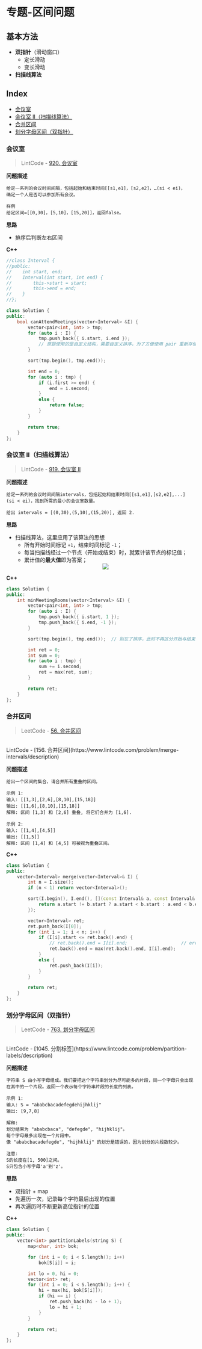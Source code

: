 专题-区间问题
===

基本方法
---
- **双指针**（滑动窗口）
  - 定长滑动
  - 变长滑动
- **扫描线算法**

Index
---
<!-- TOC -->

- [会议室](#会议室)
- [会议室 II（扫描线算法）](#会议室-ii扫描线算法)
- [合并区间](#合并区间)
- [划分字母区间（双指针）](#划分字母区间双指针)

<!-- /TOC -->

### 会议室
> LintCode - [920. 会议室](https://www.lintcode.com/problem/meeting-rooms/description)

**问题描述**
```
给定一系列的会议时间间隔，包括起始和结束时间[[s1,e1]，[s2,e2]，…(si < ei)，
确定一个人是否可以参加所有会议。

样例
给定区间=[[0,30]，[5,10]，[15,20]]，返回false。
```

**思路**
- 排序后判断左右区间

**C++**
```C++
//class Interval {
//public:
//    int start, end;
//    Interval(int start, int end) {
//        this->start = start;
//        this->end = end;
//    }
//};

class Solution {
public:
    bool canAttendMeetings(vector<Interval> &I) {
        vector<pair<int, int> > tmp;
        for (auto i : I) {
            tmp.push_back({ i.start, i.end });  
            // 原题使用的是自定义结构，需要自定义排序，为了方便使用 pair 重新存储
        }

        sort(tmp.begin(), tmp.end());

        int end = 0;
        for (auto i : tmp) {
            if (i.first >= end) {
                end = i.second;
            }
            else {
                return false;
            }
        }

        return true;
    }
};
```


### 会议室 II（扫描线算法）
> LintCode - [919. 会议室 II](https://www.lintcode.com/problem/meeting-rooms-ii/description)

**问题描述**
```
给定一系列的会议时间间隔intervals，包括起始和结束时间[[s1,e1],[s2,e2],...] (si < ei)，找到所需的最小的会议室数量。

给出 intervals = [(0,30),(5,10),(15,20)], 返回 2.
```

**思路**
- 扫描线算法，这里应用了该算法的思想
  - 所有开始时间标记 `+1`，结束时间标记 `-1`；
  - 每当扫描线经过一个节点（开始或结束）时，就累计该节点的标记值；
  - 累计值的**最大值**即为答案；
  <div align="center"><img src="../_assets/TIM截图20180907105826.png" height="" /></div>

**C++**
```C++
class Solution {
public:
    int minMeetingRooms(vector<Interval> &I) {
        vector<pair<int, int> > tmp;
        for (auto i : I) {
            tmp.push_back({ i.start, 1 });
            tmp.push_back({ i.end, -1 });
        }

        sort(tmp.begin(), tmp.end());  // 别忘了排序，此时不再区分开始与结束

        int ret = 0;
        int sum = 0;
        for (auto i : tmp) {
            sum += i.second;
            ret = max(ret, sum);
        }

        return ret;
    }
};
```


### 合并区间
> LeetCode - [56. 合并区间](https://leetcode-cn.com/problems/merge-intervals/description/)
<br/>
LintCode - [156. 合并区间](https://www.lintcode.com/problem/merge-intervals/description)

**问题描述**
```
给出一个区间的集合，请合并所有重叠的区间。

示例 1:
输入: [[1,3],[2,6],[8,10],[15,18]]
输出: [[1,6],[8,10],[15,18]]
解释: 区间 [1,3] 和 [2,6] 重叠, 将它们合并为 [1,6].

示例 2:
输入: [[1,4],[4,5]]
输出: [[1,5]]
解释: 区间 [1,4] 和 [4,5] 可被视为重叠区间。
```

**C++**
```C++
class Solution {
public:
    vector<Interval> merge(vector<Interval>& I) {
        int n = I.size();
        if (n < 1) return vector<Interval>();

        sort(I.begin(), I.end(), [](const Interval& a, const Interval& b) {
            return a.start != b.start ? a.start < b.start : a.end < b.end;
        });

        vector<Interval> ret;
        ret.push_back(I[0]);
        for (int i = 1; i < n; i++) {
            if (I[i].start <= ret.back().end) {
                // ret.back().end = I[i].end;                    // err
                ret.back().end = max(ret.back().end, I[i].end);
            }
            else {
                ret.push_back(I[i]);
            }
        }

        return ret;
    }
};
```


### 划分字母区间（双指针）
> LeetCode - [763. 划分字母区间](https://leetcode-cn.com/problems/partition-labels/description/)
<br/>
LintCode - [1045. 分割标签](https://www.lintcode.com/problem/partition-labels/description)

**问题描述**
```
字符串 S 由小写字母组成。我们要把这个字符串划分为尽可能多的片段，同一个字母只会出现在其中的一个片段。返回一个表示每个字符串片段的长度的列表。

示例 1:
输入: S = "ababcbacadefegdehijhklij"
输出: [9,7,8]

解释:
划分结果为 "ababcbaca", "defegde", "hijhklij"。
每个字母最多出现在一个片段中。
像 "ababcbacadefegde", "hijhklij" 的划分是错误的，因为划分的片段数较少。

注意:
S的长度在[1, 500]之间。
S只包含小写字母'a'到'z'。
```

**思路**
- 双指针 + map
- 先遍历一次，记录每个字符最后出现的位置
- 再次遍历时不断更新高位指针的位置

**C++**
```C++
class Solution {
public:
    vector<int> partitionLabels(string S) {
        map<char, int> bok;

        for (int i = 0; i < S.length(); i++)
            bok[S[i]] = i;

        int lo = 0, hi = 0;
        vector<int> ret;
        for (int i = 0; i < S.length(); i++) {
            hi = max(hi, bok[S[i]]);
            if (hi == i) {
                ret.push_back(hi - lo + 1);
                lo = hi + 1;
            }
        }

        return ret;
    }
};
```
